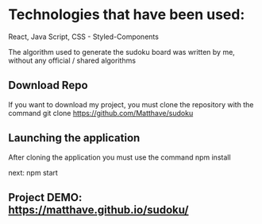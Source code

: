 # Technologies that have been used:
React,
Java Script,
CSS - Styled-Components

The algorithm used to generate the sudoku board was written by me,
without any official / shared algorithms

## Download Repo
If you want to download my project,
you must clone the repository with the command git clone https://github.com/Matthave/sudoku

## Launching the application
After cloning the application you must use the command 
npm install

next: 
npm start

## Project DEMO: https://matthave.github.io/sudoku/

